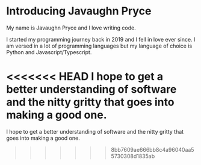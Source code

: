 # Introducing Javaughn Pryce
My name is Javaughn Pryce and I love writing code.

I started my programming journey back in 2019 and I fell in love ever since. I am versed in a lot of programming languages but my language of choice is Python and Javascript/Typescript.

<<<<<<< HEAD
I hope to get a better understanding of software and the nitty gritty that goes into making a good one.
=======
I hope to get a better understanding of software and the nitty gritty that goes into making a good one.
>>>>>>> 8bb7609ae666bb8c4a96040aa55730308d1835ab
